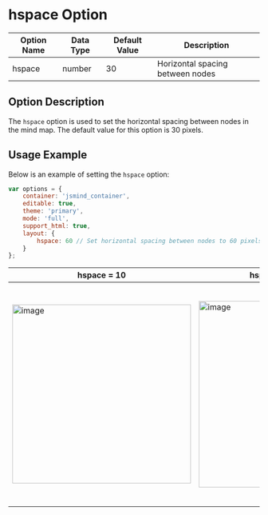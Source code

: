 # hspace Option

| Option Name | Data Type | Default Value | Description |
| --- | --- | --- | --- |
| hspace | number | 30 | Horizontal spacing between nodes |

## Option Description

The `hspace` option is used to set the horizontal spacing between nodes in the mind map. The default value for this option is 30 pixels.

## Usage Example

Below is an example of setting the `hspace` option:

```javascript
var options = {
    container: 'jsmind_container',
    editable: true,
    theme: 'primary',
    mode: 'full',
    support_html: true,
    layout: {
        hspace: 60 // Set horizontal spacing between nodes to 60 pixels
    }
};
```

| hspace = 10 | hspace = 30 (default) | hspace = 60 |
| --- | --- | --- |
| <img width="358" alt="image" src="https://github.com/hizzgdev/jsmind/assets/1690290/667ff99d-2f65-43a1-9714-1088cfbdf7a8"> | <img width="373" alt="image" src="https://github.com/hizzgdev/jsmind/assets/1690290/45118a06-8683-4e53-92a2-ae255784afd1"> | <img width="442" alt="image" src="https://github.com/hizzgdev/jsmind/assets/1690290/89a2df73-a3dc-45b0-b3c9-1c22ad37a921"> |
